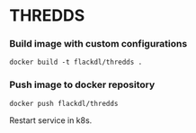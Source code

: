 # THREDDS

### Build image with custom configurations

    docker build -t flackdl/thredds .

### Push image to docker repository

    docker push flackdl/thredds
    
    
Restart service in k8s.    
